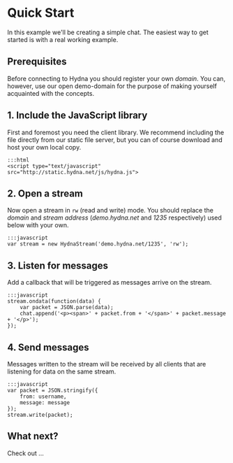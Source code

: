 # Quick Start

In this example we'll be creating a simple chat. 
The easiest way to get started is with a real working example. 

## Prerequisites

Before connecting to Hydna you should register your own *domain*. You can,
however, use our open demo-domain for the purpose of making yourself
acquainted with the concepts.

## 1. Include the JavaScript library

First and foremost you need the client library. We recommend including the
file directly from our static file server, but you can of course download and
host your own local copy.

    :::html
    <script type="text/javascript" src="http://static.hydna.net/js/hydna.js">

## 2. Open a stream

Now open a stream in `rw` (read and write) mode. You should replace the
*domain* and *stream address* (*demo.hydna.net* and *1235* respectively) used
below with your own.

    :::javascript
    var stream = new HydnaStream('demo.hydna.net/1235', 'rw');

## 3. Listen for messages

Add a callback that will be triggered as messages arrive on the stream.

    :::javascript
    stream.ondata(function(data) {
        var packet = JSON.parse(data);
        chat.append('<p><span>' + packet.from + '</span>' + packet.message + '</p>');
    });

## 4. Send messages

Messages written to the stream will be received by all clients that are
listening for data on the same stream.

    :::javascript
    var packet = JSON.stringify({
        from: username,
        message: message
    });
    stream.write(packet);

## What next?

Check out ...
